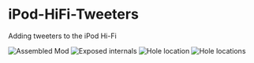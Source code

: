 # iPod-HiFi-Tweeters
Adding tweeters to the iPod Hi-Fi

![Assembled Mod](../assets/assembled.png?raw=true)
![Exposed internals](../assets/exposed.png?raw=true)
![Hole location](../assets/hole_location.png?raw=true)
![Hole locations](../assets/hole_locations.png?raw=true)